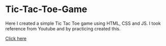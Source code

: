 # Tic-Tac-Toe-Game
Here I created a simple Tic Tac Toe game using HTML, CSS and JS.  I took reference from Youtube and by practicing created this. 

[Click here](https://ashis-kumar-m0hapatra.github.io/Tic-Tac-Toe-Game/)
